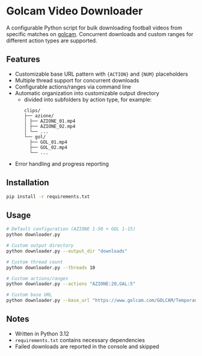 # Golcam Video Downloader

A configurable Python script for bulk downloading football videos from specific matches on 
[golcam](https://www.golcam.com/).
Concurrent downloads and custom ranges for different action types are supported.

## Features

- Customizable base URL pattern with `{ACTION}` and `{NUM}` placeholders
- Multiple thread support for concurrent downloads
- Configurable actions/ranges via command line
- Automatic organization into customizable output directory
  - divided into subfolders by action type, for example:
    ```text
    clips/
    ├── azione/
    │ ├── AZIONE_01.mp4
    │ ├── AZIONE_02.mp4
    │ └── ...
    └── gol/
      ├── GOL_01.mp4
      ├── GOL_02.mp4
      └── ...
    ```
- Error handling and progress reporting

## Installation

```bash
pip install -r requirements.txt
```

## Usage

```bash
# Default configuration (AZIONE 1-50 + GOL 1-15)
python downloader.py

# Custom output directory
python downloader.py --output_dir "downloads"

# Custom thread count
python downloader.py --threads 10

# Custom actions/ranges
python downloader.py --actions "AZIONE:20,GAL:5"

# Custom base URL
python downloader.py --base_url "https://www.golcam.com/GOLCAM/Temporanei/Olimpia1/OLI1SAX25Y25-{ACTION}-{NUM}.mp4"
```

## Notes
- Written in Python 3.12
- `requirements.txt` contains necessary dependencies
- Failed downloads are reported in the console and skipped